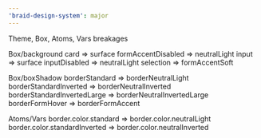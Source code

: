 ```yaml
---
'braid-design-system': major
---
```


Theme, Box, Atoms, Vars breakages


Box/background
  card => surface
  formAccentDisabled => neutralLight
  input => surface
  inputDisabled => neutralLight
  selection => formAccentSoft

Box/boxShadow
  borderStandard => borderNeutralLight
  borderStandardInverted => borderNeutralInverted
  borderStandardInvertedLarge => borderNeutralInvertedLarge
  borderFormHover => borderFormAccent

Atoms/Vars
  border.color.standard => border.color.neutralLight
  border.color.standardInverted => border.color.neutralInverted

